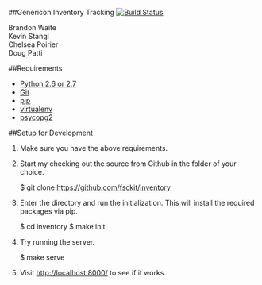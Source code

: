##Genericon Inventory Tracking
[![Build Status](https://secure.travis-ci.org/fsckit/inventory.png)](http://travis-ci.org/fsckit/inventory)

Brandon Waite  
Kevin Stangl  
Chelsea Poirier  
Doug Patti  

##Requirements

* [Python 2.6 or 2.7](http://www.python.org/getit/)
* [Git](http://git-scm.com/book/en/Getting-Started-Installing-Git)
* [pip](http://www.pip-installer.org/en/latest/installing.html)
* [virtualenv](http://www.virtualenv.org/en/latest/index.html)
* [psycopg2](http://www.initd.org/psycopg/download/)

##Setup for Development

1. Make sure you have the above requirements.
2. Start my checking out the source from Github in the folder of your choice.

    $ git clone https://github.com/fsckit/inventory

3. Enter the directory and run the initialization. This will install the
   required packages via pip.

    $ cd inventory
    $ make init

4. Try running the server.

    $ make serve

5. Visit <http://localhost:8000/> to see if it works.
